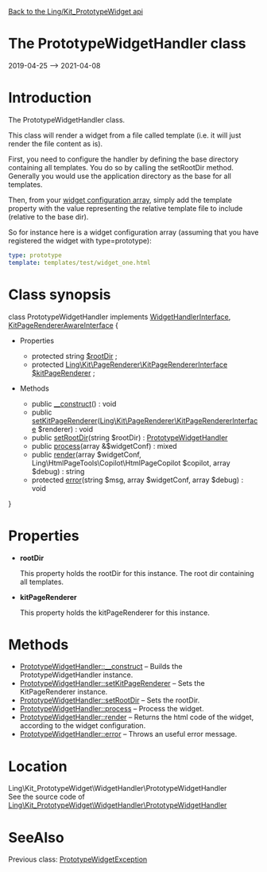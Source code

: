 [Back to the Ling/Kit_PrototypeWidget api](https://github.com/lingtalfi/Kit_PrototypeWidget/blob/master/doc/api/Ling/Kit_PrototypeWidget.md)



The PrototypeWidgetHandler class
================
2019-04-25 --> 2021-04-08






Introduction
============

The PrototypeWidgetHandler class.

This class will render a widget from a file called template (i.e. it will just render the file content as is).

First, you need to configure the handler by defining the base directory containing all templates.
You do so by calling the setRootDir method. Generally you would use the application directory as the base for all templates.

Then, from your [widget configuration array](https://github.com/lingtalfi/Kit#the-kit-configuration-array), simply add the template property with the value representing the
relative template file to include (relative to the base dir).

So for instance here is a widget configuration array (assuming that you have registered the widget with type=prototype):

```yaml
type: prototype
template: templates/test/widget_one.html
```



Class synopsis
==============


class <span class="pl-k">PrototypeWidgetHandler</span> implements [WidgetHandlerInterface](https://github.com/lingtalfi/Kit/blob/master/doc/api/Ling/Kit/WidgetHandler/WidgetHandlerInterface.md), [KitPageRendererAwareInterface](https://github.com/lingtalfi/Kit/blob/master/doc/api/Ling/Kit/PageRenderer/KitPageRendererAwareInterface.md) {

- Properties
    - protected string [$rootDir](#property-rootDir) ;
    - protected [Ling\Kit\PageRenderer\KitPageRendererInterface](https://github.com/lingtalfi/Kit/blob/master/doc/api/Ling/Kit/PageRenderer/KitPageRendererInterface.md) [$kitPageRenderer](#property-kitPageRenderer) ;

- Methods
    - public [__construct](https://github.com/lingtalfi/Kit_PrototypeWidget/blob/master/doc/api/Ling/Kit_PrototypeWidget/WidgetHandler/PrototypeWidgetHandler/__construct.md)() : void
    - public [setKitPageRenderer](https://github.com/lingtalfi/Kit_PrototypeWidget/blob/master/doc/api/Ling/Kit_PrototypeWidget/WidgetHandler/PrototypeWidgetHandler/setKitPageRenderer.md)([Ling\Kit\PageRenderer\KitPageRendererInterface](https://github.com/lingtalfi/Kit/blob/master/doc/api/Ling/Kit/PageRenderer/KitPageRendererInterface.md) $renderer) : void
    - public [setRootDir](https://github.com/lingtalfi/Kit_PrototypeWidget/blob/master/doc/api/Ling/Kit_PrototypeWidget/WidgetHandler/PrototypeWidgetHandler/setRootDir.md)(string $rootDir) : [PrototypeWidgetHandler](https://github.com/lingtalfi/Kit_PrototypeWidget/blob/master/doc/api/Ling/Kit_PrototypeWidget/WidgetHandler/PrototypeWidgetHandler.md)
    - public [process](https://github.com/lingtalfi/Kit_PrototypeWidget/blob/master/doc/api/Ling/Kit_PrototypeWidget/WidgetHandler/PrototypeWidgetHandler/process.md)(array &$widgetConf) : mixed
    - public [render](https://github.com/lingtalfi/Kit_PrototypeWidget/blob/master/doc/api/Ling/Kit_PrototypeWidget/WidgetHandler/PrototypeWidgetHandler/render.md)(array $widgetConf, Ling\HtmlPageTools\Copilot\HtmlPageCopilot $copilot, array $debug) : string
    - protected [error](https://github.com/lingtalfi/Kit_PrototypeWidget/blob/master/doc/api/Ling/Kit_PrototypeWidget/WidgetHandler/PrototypeWidgetHandler/error.md)(string $msg, array $widgetConf, array $debug) : void

}




Properties
=============

- <span id="property-rootDir"><b>rootDir</b></span>

    This property holds the rootDir for this instance.
    The root dir containing all templates.
    
    

- <span id="property-kitPageRenderer"><b>kitPageRenderer</b></span>

    This property holds the kitPageRenderer for this instance.
    
    



Methods
==============

- [PrototypeWidgetHandler::__construct](https://github.com/lingtalfi/Kit_PrototypeWidget/blob/master/doc/api/Ling/Kit_PrototypeWidget/WidgetHandler/PrototypeWidgetHandler/__construct.md) &ndash; Builds the PrototypeWidgetHandler instance.
- [PrototypeWidgetHandler::setKitPageRenderer](https://github.com/lingtalfi/Kit_PrototypeWidget/blob/master/doc/api/Ling/Kit_PrototypeWidget/WidgetHandler/PrototypeWidgetHandler/setKitPageRenderer.md) &ndash; Sets the KitPageRenderer instance.
- [PrototypeWidgetHandler::setRootDir](https://github.com/lingtalfi/Kit_PrototypeWidget/blob/master/doc/api/Ling/Kit_PrototypeWidget/WidgetHandler/PrototypeWidgetHandler/setRootDir.md) &ndash; Sets the rootDir.
- [PrototypeWidgetHandler::process](https://github.com/lingtalfi/Kit_PrototypeWidget/blob/master/doc/api/Ling/Kit_PrototypeWidget/WidgetHandler/PrototypeWidgetHandler/process.md) &ndash; Process the widget.
- [PrototypeWidgetHandler::render](https://github.com/lingtalfi/Kit_PrototypeWidget/blob/master/doc/api/Ling/Kit_PrototypeWidget/WidgetHandler/PrototypeWidgetHandler/render.md) &ndash; Returns the html code of the widget, according to the widget configuration.
- [PrototypeWidgetHandler::error](https://github.com/lingtalfi/Kit_PrototypeWidget/blob/master/doc/api/Ling/Kit_PrototypeWidget/WidgetHandler/PrototypeWidgetHandler/error.md) &ndash; Throws an useful error message.





Location
=============
Ling\Kit_PrototypeWidget\WidgetHandler\PrototypeWidgetHandler<br>
See the source code of [Ling\Kit_PrototypeWidget\WidgetHandler\PrototypeWidgetHandler](https://github.com/lingtalfi/Kit_PrototypeWidget/blob/master/WidgetHandler/PrototypeWidgetHandler.php)



SeeAlso
==============
Previous class: [PrototypeWidgetException](https://github.com/lingtalfi/Kit_PrototypeWidget/blob/master/doc/api/Ling/Kit_PrototypeWidget/Exception/PrototypeWidgetException.md)<br>
